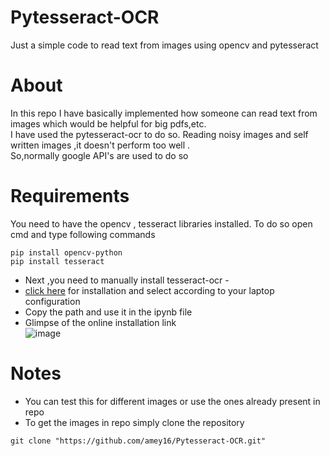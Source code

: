 # Pytesseract-OCR
Just a simple code to read text from images using opencv and pytesseract

# About
In this repo I have basically implemented how someone can read text from images which would be helpful for big pdfs,etc.<br/>
I have used the pytesseract-ocr to do so. Reading noisy images and self written images ,it doesn't perform too well .<br/>
So,normally google API's are used to do so

# Requirements 
You need to have the opencv , tesseract libraries installed. To do so open cmd and type following commands
```
pip install opencv-python
pip install tesseract
```
- Next ,you need to manually install tesseract-ocr - <br/>
- [click here](https://github.com/UB-Mannheim/tesseract/wiki) for installation and select according to your laptop configuration 
- Copy the path and use it in the ipynb file
- Glimpse of the online installation link<br/> ![image](https://user-images.githubusercontent.com/51751926/123875832-0047ff80-d958-11eb-998f-b8127c4e3769.png)

# Notes
- You can test this for different images or use the ones already present in repo
- To get the images in repo simply clone the repository
```
git clone "https://github.com/amey16/Pytesseract-OCR.git"
```
